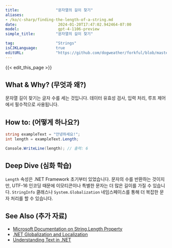 ```yaml
---
title:                "문자열의 길이 찾기"
aliases:
- /ko/c-sharp/finding-the-length-of-a-string.md
date:                  2024-01-20T17:47:02.942464-07:00
model:                 gpt-4-1106-preview
simple_title:         "문자열의 길이 찾기"

tag:                  "Strings"
isCJKLanguage:        true
editURL:              "https://github.com/dogweather/forkful/blob/master/content/ko/c-sharp/finding-the-length-of-a-string.md"
---
```


{{< edit_this_page >}}

## What & Why? (무엇과 왜?)
문자열 길이 찾기는 글자 수를 세는 것입니다. 데이터 유효성 검사, 입력 처리, 루프 제어에서 필수적으로 사용됩니다.

## How to: (어떻게 하나요?)
```C#
string exampleText = "안녕하세요!";
int length = exampleText.Length;

Console.WriteLine(length); // 출력: 6
```

## Deep Dive (심화 학습)
`Length` 속성은 .NET Framework 초기부터 있었습니다. 문자의 수를 반환하는 것이지만, UTF-16 인코딩 때문에 이모티콘이나 특별한 문자는 더 많은 길이를 가질 수 있습니다. `StringInfo` 클래스나 `System.Globalization` 네임스페이스를 통해 더 복잡한 문자 처리를 할 수 있습니다.

## See Also (추가 자료)
- [Microsoft Documentation on String.Length Property](https://docs.microsoft.com/en-us/dotnet/api/system.string.length)
- [.NET Globalization and Localization](https://docs.microsoft.com/en-us/dotnet/standard/globalization-localization/)
- [Understanding Text in .NET](https://docs.microsoft.com/en-us/dotnet/standard/base-types/character-encoding)
